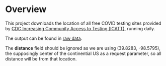 # Overview

This project downloads the location of all free COVID testing sites provided by [CDC Increasing Community Access to Testing (ICATT)](https://www.cdc.gov/icatt/index.html), running daily.

The output can be found in [raw data](./data/raw/icatt-sites.json).

The **distance** field should be ignored as we are using (39.8283, -98.5795), the supposingly center of the continential US as a request parameter, so all distance will be from that location.
